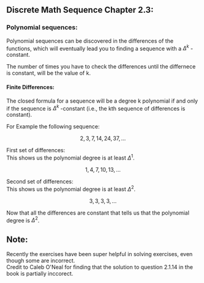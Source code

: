 ## Discrete Math Sequence Chapter 2.3:
### Polynomial sequences:
Polynomial sequences can be discovered in the differences of the functions, which will eventually lead you to finding a sequence with a $\Delta^k$ - constant.

The number of times you have to check the differences until the differnece is constant, will be the value of k.

#### Finite Differences:
The closed formula for a sequence will be a degree k polynomial if and only if the sequence is $\Delta^k$ -constant (i.e., the kth sequence of differences is constant).

For Example the following sequence:

$$
2, 3, 7, 14, 24, 37, ...
$$

First set of differences:\
This shows us the polynomial degree is at least $\Delta^1$.

$$
1, 4, 7, 10, 13, ...
$$

Second set of differences:\
This shows us the polynomial degree is at least $\Delta^2$.

$$
3, 3, 3, 3, ...
$$

Now that all the differences are constant that tells us that the polynomial degree is $\Delta^2$.

## Note:
Recently the exercises have been super helpful in solving exercises, even though some are incorrect.\
Credit to Caleb O'Neal for finding that the solution to question 2.1.14 in the book is partially inccorect.